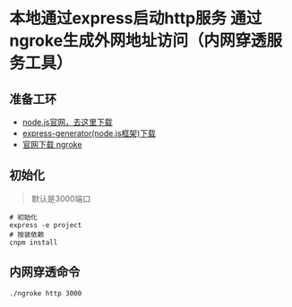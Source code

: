 # 本地通过express启动http服务 通过ngroke生成外网地址访问（内网穿透服务工具）

## 准备工环

- [node.js官网，去这里下载](https://nodejs.org)
- [express-generator(node.js框架)下载](https://www.npmjs.com/package/express-generator)
- [官网下载 ngroke](https://ngrok.com/)




## 初始化
> 默认是3000端口

```shell
# 初始化
express -e project
# 按装依赖
cnpm install
```


## 内网穿透命令

```shell
./ngroke http 3000

```


